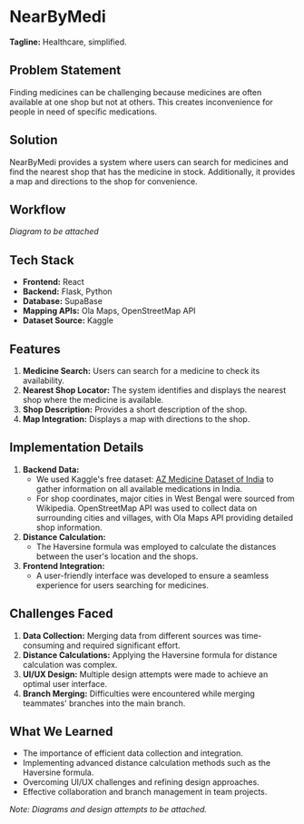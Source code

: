 # NearByMedi

**Tagline:** Healthcare, simplified.

## Problem Statement
Finding medicines can be challenging because medicines are often available at one shop but not at others. This creates inconvenience for people in need of specific medications.

## Solution
NearByMedi provides a system where users can search for medicines and find the nearest shop that has the medicine in stock. Additionally, it provides a map and directions to the shop for convenience.

## Workflow
*Diagram to be attached*

## Tech Stack
- **Frontend:** React
- **Backend:** Flask, Python
- **Database:** SupaBase
- **Mapping APIs:** Ola Maps, OpenStreetMap API
- **Dataset Source:** Kaggle

## Features
1. **Medicine Search:** Users can search for a medicine to check its availability.
2. **Nearest Shop Locator:** The system identifies and displays the nearest shop where the medicine is available.
3. **Shop Description:** Provides a short description of the shop.
4. **Map Integration:** Displays a map with directions to the shop.

## Implementation Details
1. **Backend Data:**
   - We used Kaggle's free dataset: [AZ Medicine Dataset of India](https://www.kaggle.com/datasets/shudhanshusingh/az-medicine-dataset-of-india) to gather information on all available medications in India.
   - For shop coordinates, major cities in West Bengal were sourced from Wikipedia. OpenStreetMap API was used to collect data on surrounding cities and villages, with Ola Maps API providing detailed shop information.
2. **Distance Calculation:**
   - The Haversine formula was employed to calculate the distances between the user's location and the shops.
3. **Frontend Integration:**
   - A user-friendly interface was developed to ensure a seamless experience for users searching for medicines.

## Challenges Faced
1. **Data Collection:** Merging data from different sources was time-consuming and required significant effort.
2. **Distance Calculations:** Applying the Haversine formula for distance calculation was complex.
3. **UI/UX Design:** Multiple design attempts were made to achieve an optimal user interface.
4. **Branch Merging:** Difficulties were encountered while merging teammates' branches into the main branch.

## What We Learned
- The importance of efficient data collection and integration.
- Implementing advanced distance calculation methods such as the Haversine formula.
- Overcoming UI/UX challenges and refining design approaches.
- Effective collaboration and branch management in team projects.

*Note: Diagrams and design attempts to be attached.*
